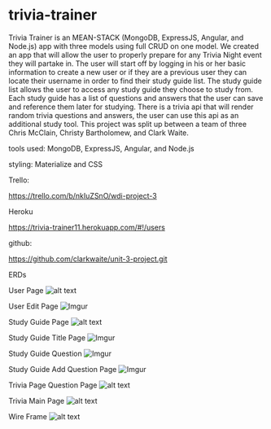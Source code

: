 # trivia-trainer 

Trivia Trainer is an MEAN-STACK (MongoDB, ExpressJS, Angular, and Node.js) app with three models using full CRUD on one model. We created an app that will allow the user to properly prepare for any Trivia Night event they will partake in. The user will start off by logging in his or her basic information to create a new user or if they are a previous user they can locate their username in order to find their study guide list. The study guide list allows the user to access any study guide they choose to study from. Each study guide has a list of questions and answers that the user can save and reference them later for studying. There is a trivia api that will render random trivia questions and answers, the user can use this api as an additional study tool. This project was split up between a team of three Chris McClain, Christy Bartholomew, and Clark Waite.

tools used: MongoDB, ExpressJS, Angular, and Node.js


styling: Materialize and CSS


Trello:

https://trello.com/b/nkIuZSnO/wdi-project-3


Heroku

https://trivia-trainer11.herokuapp.com/#!/users



github:

https://github.com/clarkwaite/unit-3-project.git



ERDs

 User Page
 ![alt text](http://i.imgur.com/KXdlE4y.jpg)
 
 
 User Edit Page
 ![Imgur](http://i.imgur.com/IzkAkLa.jpg)
 
 Study Guide Page
 ![alt text](http://i.imgur.com/J5kcob6.jpg)
 
 
 Study Guide Title Page
 ![Imgur](http://i.imgur.com/ALtUeau.jpg)
 
 
 Study Guide Question
 ![Imgur](http://i.imgur.com/KrsHMP7.jpg)
 
 
 Study Guide Add Question Page
 ![Imgur](http://i.imgur.com/4yrjrI9.jpg)
 
 Trivia Page Question Page
 ![alt text](http://i.imgur.com/aPkY06f.jpg)
 
 Trivia Main Page
 ![alt text](http://i.imgur.com/mzoSOYa.jpg)
 
 
 
 Wire Frame
 ![alt text](http://i.imgur.com/VmpTQnQ.jpg)

